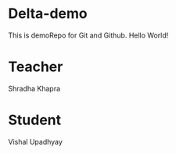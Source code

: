 # Delta-demo
This is demoRepo for Git and Github.
Hello World!

# Teacher
Shradha Khapra

# Student 
Vishal Upadhyay
